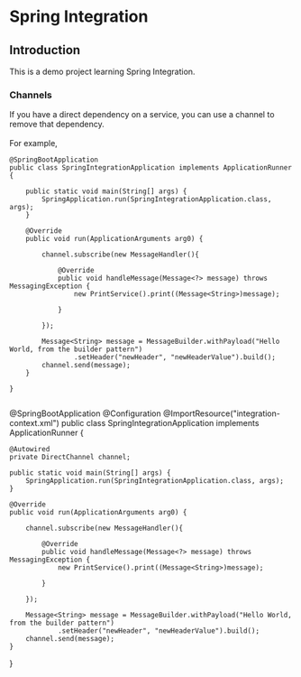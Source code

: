 # Spring Integration
## Introduction
This is a demo project learning Spring Integration.

### Channels
If you have a direct dependency on a service, you can use a channel to 
remove that dependency. <br/> <br/>For example, <br/>

```
@SpringBootApplication
public class SpringIntegrationApplication implements ApplicationRunner {
	
	public static void main(String[] args) {
		SpringApplication.run(SpringIntegrationApplication.class, args);
	}

	@Override
	public void run(ApplicationArguments arg0) {

		channel.subscribe(new MessageHandler(){

			@Override
			public void handleMessage(Message<?> message) throws MessagingException {
				new PrintService().print((Message<String>)message);
				
			}
			
		});
		
		Message<String> message = MessageBuilder.withPayload("Hello World, from the builder pattern")
				.setHeader("newHeader", "newHeaderValue").build();
		channel.send(message);
	}

}


```



@SpringBootApplication
@Configuration
@ImportResource("integration-context.xml")
public class SpringIntegrationApplication implements ApplicationRunner {

	@Autowired
	private DirectChannel channel;
	
	public static void main(String[] args) {
		SpringApplication.run(SpringIntegrationApplication.class, args);
	}

	@Override
	public void run(ApplicationArguments arg0) {

		channel.subscribe(new MessageHandler(){

			@Override
			public void handleMessage(Message<?> message) throws MessagingException {
				new PrintService().print((Message<String>)message);
				
			}
			
		});
		
		Message<String> message = MessageBuilder.withPayload("Hello World, from the builder pattern")
				.setHeader("newHeader", "newHeaderValue").build();
		channel.send(message);
	}

}


